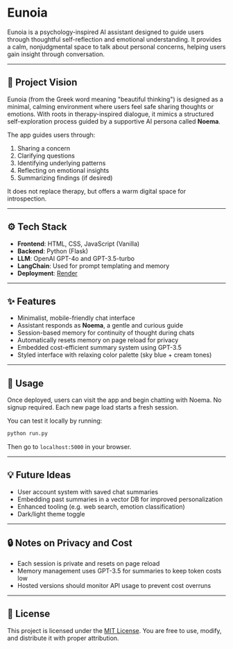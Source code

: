 # Eunoia

Eunoia is a psychology-inspired AI assistant designed to guide users through thoughtful self-reflection and emotional understanding. It provides a calm, nonjudgmental space to talk about personal concerns, helping users gain insight through conversation.

---

## 🌱 Project Vision

Eunoia (from the Greek word meaning "beautiful thinking") is designed as a minimal, calming environment where users feel safe sharing thoughts or emotions. With roots in therapy-inspired dialogue, it mimics a structured self-exploration process guided by a supportive AI persona called **Noema**.

The app guides users through:

1. Sharing a concern
2. Clarifying questions
3. Identifying underlying patterns
4. Reflecting on emotional insights
5. Summarizing findings (if desired)

It does not replace therapy, but offers a warm digital space for introspection.

---

## ⚙️ Tech Stack

- **Frontend**: HTML, CSS, JavaScript (Vanilla)
- **Backend**: Python (Flask)
- **LLM**: OpenAI GPT-4o and GPT-3.5-turbo
- **LangChain**: Used for prompt templating and memory
- **Deployment**: [Render](https://render.com)

---

## ✨ Features

- Minimalist, mobile-friendly chat interface
- Assistant responds as **Noema**, a gentle and curious guide
- Session-based memory for continuity of thought during chats
- Automatically resets memory on page reload for privacy
- Embedded cost-efficient summary system using GPT-3.5
- Styled interface with relaxing color palette (sky blue + cream tones)

---

## 🚀 Usage

Once deployed, users can visit the app and begin chatting with Noema. No signup required. Each new page load starts a fresh session.

You can test it locally by running:

```bash
python run.py
```

Then go to `localhost:5000` in your browser.

---

## 💡 Future Ideas

- User account system with saved chat summaries
- Embedding past summaries in a vector DB for improved personalization
- Enhanced tooling (e.g. web search, emotion classification)
- Dark/light theme toggle

---

## 🔒 Notes on Privacy and Cost

- Each session is private and resets on page reload
- Memory management uses GPT-3.5 for summaries to keep token costs low
- Hosted versions should monitor API usage to prevent cost overruns

---

## 📜 License

This project is licensed under the [MIT License](LICENSE). You are free to use, modify, and distribute it with proper attribution.
